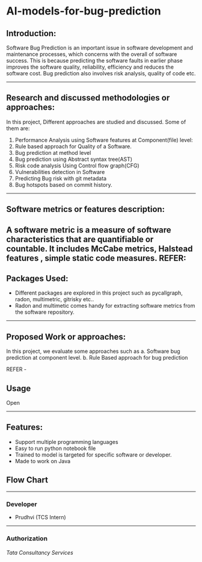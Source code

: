 # AI-models-for-bug-prediction

## Introduction:
Software Bug Prediction is an important issue in software development and maintenance processes, which concerns with the overall of software success.   This is because predicting the software faults in earlier phase improves the software quality, reliability, efficiency and reduces the software cost. Bug prediction also involves risk analysis, quality of code  etc.

-------------------
## Research and discussed methodologies or approaches:
In this project, Different approaches are studied and discussed. Some of them are:<br>
1. Performance Analysis using Software features at Component(file) level:
2. Rule based approach for Quality of a Software.
3. Bug prediction at method level
4. Bug prediction using Abstract syntax tree(AST)
5. Risk code analysis Using Control flow graph(CFG)
6. Vulnerabilities detection in Software
7. Predicting Bug risk with git metadata
8. Bug hotspots based on commit history.

---------------

## Software metrics or features description:
 A software metric is a measure of software characteristics that are quantifiable or countable. It includes McCabe metrics, Halstead features , simple static code measures.
 REFER:
 --------------
## Packages Used:
- Different packages are explored in this project such as pycallgraph, radon, multimetric, gitrisky etc..
- Radon and multimetic comes handy for extracting software metrics from the software repository.
- ---------------

## Proposed Work or approaches:
In this project, we evaluate some approaches such as
a.	Software bug prediction at component level.
b.	Rule Based approach for bug prediction




REFER - 
## Usage
Open 

-----------------
## Features:
- Support multiple programming languages
- Easy to run python notebook file
- Trained to model is targeted for specific software or developer.
- Made to work on Java

## Flow Chart

-----------------------
### Developer
- Prudhvi (TCS Intern)

------------

### Authorization
###### Tata Consultancy Services

